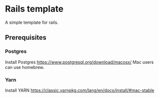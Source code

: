 # Rails template

A simple template for rails.

## Prerequisites

### Postgres

Install Postgres https://www.postgresql.org/download/macosx/
Mac users can use homebrew.

### Yarn

Install YARN https://classic.yarnpkg.com/lang/en/docs/install/#mac-stable
